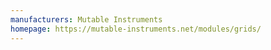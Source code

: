 ```yaml
---
manufacturers: Mutable Instruments
homepage: https://mutable-instruments.net/modules/grids/
---
```


